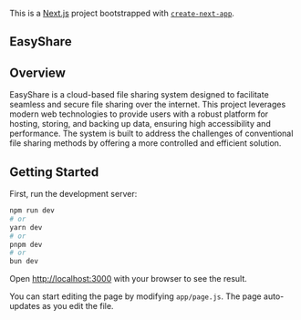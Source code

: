 This is a [Next.js](https://nextjs.org) project bootstrapped with [`create-next-app`](https://github.com/vercel/next.js/tree/canary/packages/create-next-app).

## EasyShare



## Overview
EasyShare is a cloud-based file sharing system designed to facilitate seamless and secure file sharing over the internet. This project leverages modern web technologies to provide users with a robust platform for hosting, storing, and backing up data, ensuring high accessibility and performance. The system is built to address the challenges of conventional file sharing methods by offering a more controlled and efficient solution.

## Getting Started

First, run the development server:

```bash
npm run dev
# or
yarn dev
# or
pnpm dev
# or
bun dev
```

Open [http://localhost:3000](http://localhost:3000) with your browser to see the result.

You can start editing the page by modifying `app/page.js`. The page auto-updates as you edit the file.



